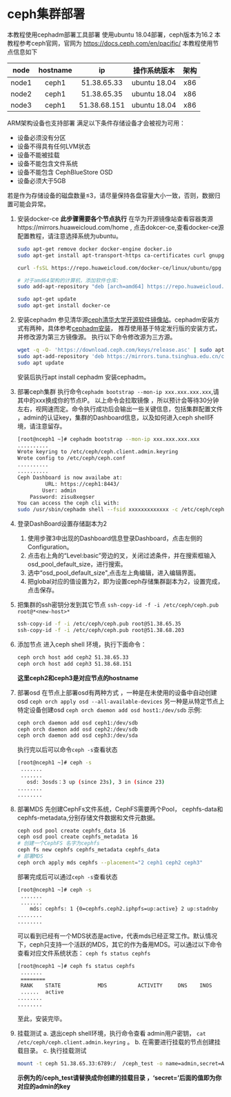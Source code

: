 # ceph集群部署

本教程使用cephadm部署工具部署
使用ubuntu 18.04部署，ceph版本为16.2
本教程参考ceph官网，官网为 https://docs.ceph.com/en/pacific/
本教程使用节点信息如下

|node| hostname |ip| 操作系统版本|架构|
|:-----:|:-------:|:-------:|:-------:|:----:|
|node1|ceph1|51.38.65.33|ubuntu 18.04| x86|
|node2|ceph1|51.38.65.35|ubuntu 18.04| x86|
|node3|ceph1|51.38.68.151|ubuntu 18.04| x86|

ARM架构设备也支持部署
满足以下条件存储设备才会被视为可用：
+ 设备必须没有分区
+ 设备不得具有任何LVM状态
+ 设备不能被挂载
+ 设备不能包含文件系统
+ 设备不能包含 CephBlueStore OSD
+ 设备必须大于5GB

若是作为存储设备的磁盘数量≤3，请尽量保持各盘容量大小一致，否则，数据归置可能会异常。

1. 安装docker-ce
    **此步骤需要各个节点执行**
    在华为开源镜像站查看容器类源https://mirrors.huaweicloud.com/home , 点击dokcer-ce,查看docker-ce源配置教程，请注意选择系统为ubuntu。
    ```bash
    sudo apt-get remove docker docker-engine docker.io
    sudo apt-get install apt-transport-https ca-certificates curl gnupg2 software-properties-common
    
    curl -fsSL https://repo.huaweicloud.com/docker-ce/linux/ubuntu/gpg | sudo apt-key add -

    # 对于amd64架构的计算机，添加软件仓库:
    sudo add-apt-repository "deb [arch=amd64] https://repo.huaweicloud.com/docker-ce/linux/ubuntu $(lsb_release -cs) stable"

    sudo apt-get update
    sudo apt-get install docker-ce
    ```
2. 安装cephadm
    参见清华源[ceph清华大学开源软件镜像站](https://mirrors.tuna.tsinghua.edu.cn/help/ceph/)。cephadm安装方式有两种，具体参考[cephadm安装](https://docs.ceph.com/en/quincy/cephadm/install/#install-cephadm)， 推荐使用基于特定发行版的安装方式，并修改源为第三方镜像源。
    执行以下命令修改源为三方源。
    ```bash
    wget -q -O- 'https://download.ceph.com/keys/release.asc' | sudo apt-key add -
    sudo apt-add-repository 'deb https://mirrors.tuna.tsinghua.edu.cn/ceph/debian-pacific/ bionic main'
    sudo apt update
    ```
    安装后执行apt install cephadm 安装cephadm。
3. 部署ceph集群
    执行命令`cephadm bootstrap --mon-ip xxx.xxx.xxx.xxx`,请其中的xxx换成你的节点IP。
    以上命令会拉取镜像 ，所以预计会等待30分钟左右，视网速而定。命令执行成功后会输出一些关键信息，包括集群配置文件 ，admin的认证key，集群的Dashboard信息，以及如何进入ceph shell环境，请注意留存。
    ```bash
    [root@nceph1 ~]# cephadm bootstrap --mon-ip xxx.xxx.xxx.xxx
    ..........
    Wrote keyring to /etc/ceph/ceph.client.admin.keyring
    Wrote config to /etc/ceph/ceph.conf
    ..........
    ..........
    Ceph Dashboard is now availabe at:
             URL: https://ceph1:8443/
            User: admin
        Password: zisu8xegser
    You can access the ceph cli with:
    sudo /usr/sbin/cephadm shell --fsid xxxxxxxxxxxxx -c /etc/ceph/ceph.conf -k /etc/ceph/ceph.client.admin.keyring
    ```
4. 登录DashBoard设置存储副本为2
    1. 使用步骤3中出现的Dashboard信息登录Dashboard，点击左侧的Configuration。
    2. 点击右上角的“Level:basic”旁边的叉，关闭过滤条件，并在搜索框输入osd_pool_default_size，进行搜索。
    3. 选中“osd_pool_default_size",点击左上角编辑，进入编辑界面。
    4. 把global对应的值设置为2，即为设置ceph存储集群副本为2，设置完成，点击保存。
5. 把集群的ssh密钥分发到其它节点
    `ssh-copy-id -f -i /etc/ceph/ceph.pub root@*<new-host>*`

    ```bash
    ssh-copy-id -f -i /etc/ceph/ceph.pub root@51.38.65.35
    ssh-copy-id -f -i /etc/ceph/ceph.pub root@51.38.68.203
    ```
6. 添加节点
    进入ceph shell 环境，执行下面命令：
    ```bash
    ceph orch host add ceph2 51.38.65.33
    ceph orch host add ceph3 51.38.68.151
    ```
    **这里ceph2和ceph3是对应节点的hostname**
7. 部署osd 
    在节点上部署osd有两种方式 ，一种是在未使用的设备中自动创建osd
    `ceph orch apply osd --all-available-devices`
    另一种是从特定节点上特定设备创建osd
    `ceph orch daemon add osd host1:/dev/sdb`
    示例:
    ```bash
    ceph orch daemon add osd ceph1:/dev/sdb
    ceph orch daemon add osd ceph2:/dev/sdb
    ceph orch daemon add osd ceph3:/dev/sda
    ```
    执行完以后可以命令`ceph -s`查看状态
    ```bash
    [root@nceph1 ~]# ceph -s
     .......   
     .......
       osd: 3osds：3 up (since 23s), 3 in (since 23)
    ........
    ........
    ```
8. 部署MDS
    先创建CephFs文件系统，CephFS需要两个Pool， cephfs-data和cephfs-metadata,分别存储文件数据和文件元数据。
    ```bash
    ceph osd pool create cephfs_data 16
    ceph osd pool create cephfs_metadata 16
    # 创建一个CephFS 名字为cephfs
    ceph fs new cephfs cephfs_metadata cephfs_data
    # 部署MDS
    ceph orch apply mds cephfs --placement="2 ceph1 ceph2 ceph3"
    ```
    部署完成后可以通过`ceph -s`查看状态
    ```bash
    [root@nceph1 ~]# ceph -s
     .......   
     .......
        mds: cephfs: 1 {0=cephfs.ceph2.iphpfs=up:active} 2 up:stadnby
    ........
    ........
    ```
    可以看到已经有一个MDS状态是active，代表mds已经正常工作。默认情况下，ceph只支持一个活跃的MDS，其它的作为备用MDS。可以通过以下命令查看对应文件系统状态：
    `ceph fs status cephfs`
    ```bash
    [root@nceph1 ~]# ceph fs status cephfs
     .......   
     ========
     RANK    STATE            MDS          ACTIVITY     DNS    INOS
     ......  active
    ........
    ........
    ```
    至此，安装完毕。
9. 挂载测试
    a. 退出ceph shell环境，执行命令查看 admin用户密钥， `cat /etc/ceph/ceph.client.admin.keyring` 。
    b. 在需要进行挂载的节点创建挂载目录。
    c. 执行挂载测试
    ```bash
    mount -t ceph 51.38.65.33:6789:/  /ceph_test -o name=admin,secret=A......LLFSFF==
    ```
    **示例为的/ceph_test请替换成你创建的挂载目录 ，‘secret=’后面的值即为你对应的admin的key**